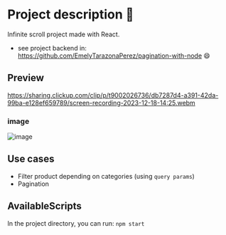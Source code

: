 # Project description :sparkling_heart:	
Infinite scroll project made with React.
- see project backend in: https://github.com/EmelyTarazonaPerez/pagination-with-node  :smile:	

## Preview
https://sharing.clickup.com/clip/p/t9002026736/db7287d4-a391-42da-99ba-e128ef659789/screen-recording-2023-12-18-14:25.webm

### image
![image](https://github.com/EmelyTarazonaPerez/infinite-scroll-whit-reach/assets/122141594/3ed8f35f-a9e7-41d6-9343-6283b79d5419)

## Use cases
- Filter product depending on categories (using `query params`)
- Pagination

## AvailableScripts
In the project directory, you can run: `npm start`

